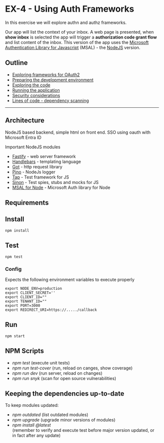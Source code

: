 # EX-4 - Using Auth Frameworks

In this exercise we will explore authn and authz frameworks.

Our app will list the context of your inbox. A web page is presented, when **show inbox** is selected the app will trigger a **authorization code grant flow** and list content of the inbox. This version of the app uses the [Microsoft Authentication Library for Javascript](https://github.com/AzureAD/microsoft-authentication-library-for-js) (MSAL) - the [NodeJS](https://github.com/AzureAD/microsoft-authentication-library-for-js/tree/dev/lib/msal-node) version.

## Outline

* [Exploring frameworks for OAuth2](doc/exploring_oauth2_frameworks.md)
* [Preparing the development environment](doc/preparing_the_environment.md)
* [Exploring the code](doc/exploring_the_code.md)
* [Running the application](doc/running_the_application.md)
* [Security considerations](doc/security_considerations.md)
* [Lines of code - dependency scanning](doc/lines_of_code.md)

---

## Architecture

NodeJS based backend, simple html on front end.
SSO using oauth with Microsoft Entra ID

Important NodeJS modules

* [Fastify](https://github.com/fastify/fastify) - web server framework
* [Handlebars](https://handlebarsjs.com/) - templating language
* [Got](https://github.com/sindresorhus/got) - http request library
* [Pino](https://getpino.io/#/) - NodeJs logger
* [Tap](https://node-tap.org/) - Test framework for JS
* [Sinon](https://sinonjs.org/) - Test spies, stubs and mocks for JS
* [MSAL for Node](https://github.com/AzureAD/microsoft-authentication-library-for-js/tree/dev/lib/msal-node) - Microsoft Auth library for Node

## Requirements

## Install

```shell
npm install
```

## Test

```shell
npm test
```

### Config

Expects the following environment variables to execute properly

    export NODE_ENV=production
    export CLIENT_SECRET=''
    export CLIENT_ID=""
    export TENANT_ID=""
    export PORT=3000
    export REDIRECT_URI=https://...../callback

## Run

```shell
npm start
```

## NPM Scripts

* _npm test_ (execute unit tests)
* _npm run test-cover_ (run, reload on canges, show coverage)
* _npm run dev_ (run server, reload on changes)
* _npm run snyk_ (scan for open source vulnerabilities)

## Keeping the dependencies up-to-date

To keep modules updated:

* _npm outdated_ (list outdated modules)
* _npm upgrade_ (upgrade minor versions of modules)
* _npm install <module>@latest_ <br/>(remember to verify and execute test before major  version updated, or in fact after any update)
